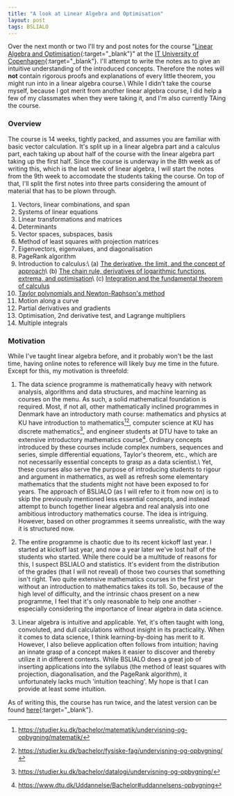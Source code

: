 ```yaml
---
title: "A look at Linear Algebra and Optimisation"
layout: post
tags: BSLIALO
---
```

Over the next month or two I'll try and post notes for the course "[Linear Algebra and Optimisation](https://mit.itu.dk/ucs/cb_www/course.sml?course_id=2013608&mode=search&lang=da&print_friendly_p=t&goto=1540218458.000){:target="_blank"}" at the [IT University of Copenhagen](https://www.itu.dk/){:target="_blank"}. I'll attempt to write the notes as to give an intuitive understanding of the introduced concepts. Therefore the notes will **not** contain rigorous proofs and explanations of every little theorem, you might run into in a linear algebra course.\\
While I didn't take the course myself, because I got merit from another linear algebra course, I did help a few of my classmates when they were taking it, and I'm also currently TAing the course.

### Overview
The course is 14 weeks, tightly packed, and assumes you are familiar with basic vector calculation. It's split up in a linear algebra part and a calculus part, each taking up about half of the course with the linear algebra part taking up the first half. Since the course is underway in the 8th week as of writing this, which is the last week of linear algebra, I will start the notes from the 9th week to accomodate the students taking the course. On top of that, I'll split the first notes into three parts considering the amount of material that has to be plown through.

1. Vectors, linear combinations, and span
2. Systems of linear equations
3. Linear transformations and matrices
4. Determinants
5. Vector spaces, subspaces, basis
6. Method of least squares with projection matrices
7. Eigenvectors, eigenvalues, and diagonalisation
8. PageRank algorithm
9. Introduction to calculus:\\
   (a) <a href="{{ site.url }}/pages/bslialo-notes-9a">The derivative, the limit, and the concept of approach</a>\\
   (b) <a href="{{ site.url }}/pages/bslialo-notes-9b">The chain rule, derivatives of logarithmic functions, extrema, and optimisation</a>\\
   (c) <a href="{{ site.url }}/pages/bslialo-notes-9c">Integration and the fundamental theorem of calculus</a>
10. <a href="{{ site.url }}/pages/bslialo-notes-10">Taylor polynomials and Newton-Raphson's method</a>
11. Motion along a curve
12. Partial derivatives and gradients
13. Optimisation, 2nd derivative test, and Lagrange multipliers
14. Multiple integrals

### Motivation
While I've taught linear algebra before, and it probably won't be the last time, having online notes to reference will likely buy me time in the future. Except for this, my motivation is threefold:

1) The data science programme is mathematically heavy with network analysis, algorithms and data structures, and machine learning as courses on the menu. As such, a solid mathematical foundation is required. Most, if not all, other mathematically inclined programmes in Denmark have an introductory math course: mathematics and physics at KU have introduction to mathematics[^1][^2], computer science at KU has discrete mathematics[^3], and engineer students at DTU have to take an extensive introductory mathematics course[^4]. Ordinary concepts introduced by these courses include complex numbers, sequences and series, simple differential equations, Taylor's theorem, etc., which are not necessarily essential concepts to grasp as a data scientist.\\
Yet, these courses also serve the purpose of introducing students to rigour and argument in mathematics, as well as refresh some elementary mathematics that the students might not have been exposed to for years. The approach of BSLIALO (as I will refer to it from now on) is to skip the previously mentioned less essential concepts, and instead attempt to bunch together linear algebra and real analysis into one ambitious introductory mathematics course. The idea is intriguing. However, based on other programmes it seems unrealistic, with the way it is structured now.

2) The entire programme is chaotic due to its recent kickoff last year. I started at kickoff last year, and now a year later we've lost half of the students who started. While there could be a multitude of reasons for this, I suspect BSLIALO and statistics. It's evident from the distribution of the grades (that I will not reveal) of those two courses that something isn't right. Two quite extensive mathematics courses in the first year without an introduction to mathematics takes its toll. So, because of the high level of difficulty, and the intrinsic chaos present on a new programme, I feel that it's only reasonable to help one another - especially considering the importance of linear algebra in data science.

3) Linear algebra is intuitive and applicable. Yet, it's often taught with long, convoluted, and dull calculations without insight in its practicality. When it comes to data science, I think learning-by-doing has merit to it. However, I also believe application often follows from intuition; having an innate grasp of a concept makes it easier to discover and thereby utilize it in different contexts. While BSLIALO does a great job of inserting applications into the syllabus (the method of least squares with projection, diagonalisation, and the PageRank algorithm), it unfortunately lacks much 'intuition teaching'. My hope is that I can provide at least some intuition.

As of writing this, the course has run twice, and the latest version can be found [here](https://mit.itu.dk/ucs/cb_www/course.sml?course_id=2013608&mode=search&lang=da&print_friendly_p=t&goto=1540218458.000){:target="_blank"}. 


[^1]: https://studier.ku.dk/bachelor/matematik/undervisning-og-opbygning/matematik/
[^2]: https://studier.ku.dk/bachelor/fysiske-fag/undervisning-og-opbygning/
[^3]: https://studier.ku.dk/bachelor/datalogi/undervisning-og-opbygning/
[^4]: https://www.dtu.dk/Uddannelse/Bachelor#uddannelsens-opbygning
